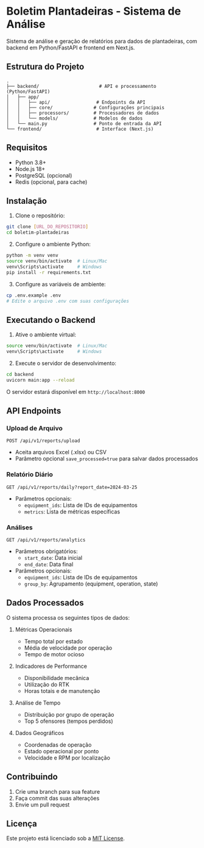 # Boletim Plantadeiras - Sistema de Análise

Sistema de análise e geração de relatórios para dados de plantadeiras, com backend em Python/FastAPI e frontend em Next.js.

## Estrutura do Projeto

```
.
├── backend/                      # API e processamento (Python/FastAPI)
│   ├── app/
│   │   ├── api/                 # Endpoints da API
│   │   ├── core/               # Configurações principais
│   │   ├── processors/         # Processadores de dados
│   │   └── models/             # Modelos de dados
│   └── main.py                 # Ponto de entrada da API
└── frontend/                    # Interface (Next.js)
```

## Requisitos

- Python 3.8+
- Node.js 18+
- PostgreSQL (opcional)
- Redis (opcional, para cache)

## Instalação

1. Clone o repositório:
```bash
git clone [URL_DO_REPOSITORIO]
cd boletim-plantadeiras
```

2. Configure o ambiente Python:
```bash
python -m venv venv
source venv/bin/activate  # Linux/Mac
venv\Scripts\activate     # Windows
pip install -r requirements.txt
```

3. Configure as variáveis de ambiente:
```bash
cp .env.example .env
# Edite o arquivo .env com suas configurações
```

## Executando o Backend

1. Ative o ambiente virtual:
```bash
source venv/bin/activate  # Linux/Mac
venv\Scripts\activate     # Windows
```

2. Execute o servidor de desenvolvimento:
```bash
cd backend
uvicorn main:app --reload
```

O servidor estará disponível em `http://localhost:8000`

## API Endpoints

### Upload de Arquivo
```http
POST /api/v1/reports/upload
```
- Aceita arquivos Excel (.xlsx) ou CSV
- Parâmetro opcional `save_processed=true` para salvar dados processados

### Relatório Diário
```http
GET /api/v1/reports/daily?report_date=2024-03-25
```
- Parâmetros opcionais:
  - `equipment_ids`: Lista de IDs de equipamentos
  - `metrics`: Lista de métricas específicas

### Análises
```http
GET /api/v1/reports/analytics
```
- Parâmetros obrigatórios:
  - `start_date`: Data inicial
  - `end_date`: Data final
- Parâmetros opcionais:
  - `equipment_ids`: Lista de IDs de equipamentos
  - `group_by`: Agrupamento (equipment, operation, state)

## Dados Processados

O sistema processa os seguintes tipos de dados:

1. Métricas Operacionais
   - Tempo total por estado
   - Média de velocidade por operação
   - Tempo de motor ocioso

2. Indicadores de Performance
   - Disponibilidade mecânica
   - Utilização do RTK
   - Horas totais e de manutenção

3. Análise de Tempo
   - Distribuição por grupo de operação
   - Top 5 ofensores (tempos perdidos)

4. Dados Geográficos
   - Coordenadas de operação
   - Estado operacional por ponto
   - Velocidade e RPM por localização

## Contribuindo

1. Crie uma branch para sua feature
2. Faça commit das suas alterações
3. Envie um pull request

## Licença

Este projeto está licenciado sob a [MIT License](LICENSE). 